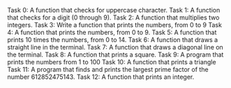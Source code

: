Task 0: A function that checks for uppercase character.
Task 1: A function that checks for a digit (0 through 9).
Task 2: A function that multiplies two integers.
Task 3: Write a function that prints the numbers, from 0 to 9
Task 4: A function that prints the numbers, from 0 to 9.
Task 5: A function that prints 10 times the numbers, from 0 to 14.
Task 6: A function that draws a straight line in the terminal.
Task 7: A function that draws a diagonal line on the terminal.
Task 8: A function that prints a square.
Task 9: A program that prints the numbers from 1 to 100
Task 10: A function that prints a triangle
Task 11: A program that finds and prints the largest prime factor of the number 612852475143.
Task 12: A function that prints an integer.
